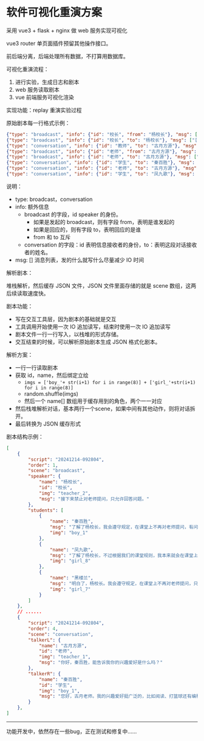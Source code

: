 # 软件可视化重演方案

采用 vue3 + flask + nginx 做 web 服务实现可视化

vue3 router 单页面插件预留其他操作接口。

前后端分离，后端处理所有数据，不打算用数据库。

可视化重演流程：
1. 进行实验，生成日志和剧本
2. web 服务读取剧本
3. vue 前端服务可视化渲染

实现功能：replay 重演实验过程

原始剧本每一行格式示例：
```json
{"type": "broadcast", "info": {"id": "校长", "from": "杨校长"}, "msg": ["[校长][杨校长]接下来禁止对老师提问，只允许回答问题。"]}
{"type": "broadcast", "info": {"id": "校长", "to": "杨校长"}, "msg": ["[学生][秦百胜]了解了杨校长，我会遵守规定，在课堂上不再对老师提问，有问题会在课后找老师单独交流。", "[学生][凤九歌]了解了杨校长，不过根据我们的课堂规则，我本来就会在课堂上做好笔记，把问题留到答疑时间再向老师提问。这样既能保证课堂的连贯性，也能确保我的疑问得到解决。如果有什么特殊情况，我会单独和老师沟通的。", "[学生][黑楼兰]明白了，杨校长。我会遵守规定，在课堂上不再对老师提问，只在指定的答疑时间或者课后与老师交流问题。"]}
{"type": "conversation", "info": {"id": "教师", "to": "古月方源"}, "msg": ["[校长][杨校长]首先，面对全班同学做一个自我介绍。然后，单独和每一个同学交谈，了解一下他们的爱好。最后，总结班级同学的爱好信息。不允许有其他动作。"]}
{"type": "broadcast", "info": {"id": "老师", "from": "古月方源"}, "msg": ["[老师][古月方源]大家好，我是你们的新老师，古月方源。希望我们能在接下来的日子里共同学习，共同进步。"]}
{"type": "broadcast", "info": {"id": "老师", "to": "古月方源"}, "msg": ["[学生][秦百胜]您好，古月老师！很高兴能成为您的学生，我会认真听讲，努力学习的。", "[学生][凤九歌]您好，古月老师，很高兴认识您。我会按照课程要求认真学习，如果遇到问题会记录下来，在答疑时间向您请教。期待在您的指导下取得更好的成绩。", "[学生][黑楼兰]您好，古月老师！很高兴认识您，我们会认真听讲，努力学习的。"]}
{"type": "conversation", "info": {"id": "学生", "to": "秦百胜"}, "msg": ["[老师][古月方源]你好，秦百胜，能告诉我你的兴趣爱好是什么吗？"]}
{"type": "conversation", "info": {"id": "老师", "to": "古月方源"}, "msg": ["[学生][秦百胜]您好，古月老师。我的兴趣爱好挺广泛的，比如阅读、打篮球还有编程。这些爱好让我的生活更加丰富多彩，也能帮助我更好地放松自己。"]}
{"type": "conversation", "info": {"id": "学生", "to": "凤九歌"}, "msg": ["[老师][古月方源]你好，凤九歌，能告诉我你的兴趣爱好是什么吗？"]}

```
说明：
- type: broadcast，conversation
- info: 额外信息
  - broadcast 的字段，id speaker 的身份。
    - 如果是发起的 broadcast，则有字段 from，表明是谁发起的
    - 如果是回应的，则有字段 to，表明回应的是谁
    - from 和 to 互斥
  - conversation 的字段：id 表明信息接收者的身份，to：表明这段对话接收者的姓名。
- msg: [] 消息列表，发的什么就写什么尽量减少 IO 时间

解析剧本：

堆栈解析，然后缓存 JSON 文件，JSON 文件里面存储的就是 scene 数组，这两后续读取速度快。

剧本功能：

- 写在交互工具层，因为剧本的基础就是交互
- 工具调用开始使用一次 IO 追加读写，结束时使用一次 IO 追加读写
- 剧本文件一行一行写入，以栈堆的形式存储。
- 交互结束的时候，可以解析原始剧本生成 JSON 格式化剧本。

解析方案：
- 一行一行读取剧本
- 获取 id，name，然后绑定立绘 
  - `imgs = ['boy_'+ str(i+1) for i in range(8)] + ['girl_'+str(i+1) for i in range(8)]`
  - random.shuffle(imgs)
  - 然后一个 name[] 数组用于缓存用到的角色，两个一一对应
- 然后栈堆解析对话，基本两行一个scene，如果中间有其他动作，则将对话拆开。
- 最后转换为 JSON 缓存形式


剧本结构示例：
```json
[
    {
        "script": "20241214-092804",
        "order": 1,
        "scene": "broadcast",
        "speaker": {
            "name": "杨校长",
            "id": "校长",
            "img": "teacher_2",
            "msg": "接下来禁止对老师提问，只允许回答问题。"
        },
        "students": [
            {
                "name": "秦百胜",
                "msg": "了解了杨校长，我会遵守规定，在课堂上不再对老师提问，有问题会在课后找老师单独交流。",
                "img": "boy_1"
            },
            {
                "name": "凤九歌",
                "msg": "了解了杨校长，不过根据我们的课堂规则，我本来就会在课堂上做好笔记，把问题留到答疑时间再向老师提问。这样既能保证课堂的连贯性，也能确保我的疑问得到解决。如果有什么特殊情况，我会单独和老师沟通的。",
                "img": "girl_8"
            },
            {
                "name": "黑楼兰",
                "msg": "明白了，杨校长。我会遵守规定，在课堂上不再对老师提问，只在指定的答疑时间或者课后与老师交流问题。",
                "img": "girl_7"
            }
        ]
    },
    // ......
    {
        "script": "20241214-092804",
        "order": 4,
        "scene": "conversation",
        "talkerL": {
            "name": "古月方源",
            "id": "老师",
            "img": "teacher_1",
            "msg": "你好，秦百胜，能告诉我你的兴趣爱好是什么吗？"
        },
        "talkerR": {
            "name": "秦百胜",
            "id": "学生",
            "img": "boy_1",
            "msg": "您好，古月老师。我的兴趣爱好挺广泛的，比如阅读、打篮球还有编程。这些爱好让我的生活更加丰富多彩，也能帮助我更好地放松自己。"
        }
    },
]
```

---

功能开发中，依然存在一些bug，正在测试和修复中......